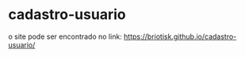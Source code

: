# cadastro-usuario

o site pode ser encontrado no link: https://briotisk.github.io/cadastro-usuario/